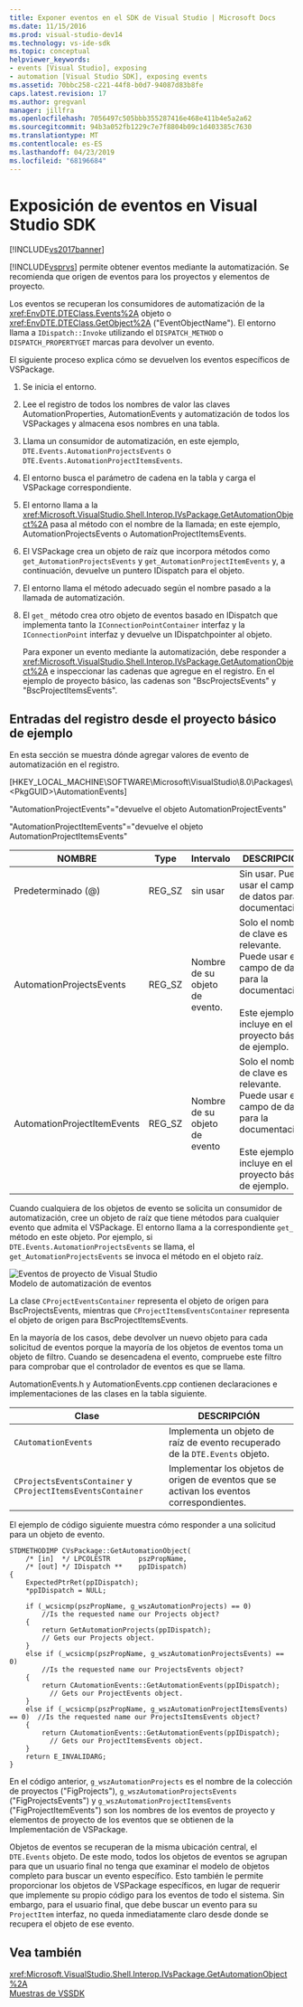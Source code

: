 ```yaml
---
title: Exponer eventos en el SDK de Visual Studio | Microsoft Docs
ms.date: 11/15/2016
ms.prod: visual-studio-dev14
ms.technology: vs-ide-sdk
ms.topic: conceptual
helpviewer_keywords:
- events [Visual Studio], exposing
- automation [Visual Studio SDK], exposing events
ms.assetid: 70bbc258-c221-44f8-b0d7-94087d83b8fe
caps.latest.revision: 17
ms.author: gregvanl
manager: jillfra
ms.openlocfilehash: 7056497c505bbb355287416e468e411b4e5a2a62
ms.sourcegitcommit: 94b3a052fb1229c7e7f8804b09c1d403385c7630
ms.translationtype: MT
ms.contentlocale: es-ES
ms.lasthandoff: 04/23/2019
ms.locfileid: "68196684"
---
```

# <a name="exposing-events-in-the-visual-studio-sdk"></a>Exposición de eventos en Visual Studio SDK
[!INCLUDE[vs2017banner](../../includes/vs2017banner.md)]

[!INCLUDE[vsprvs](../../includes/vsprvs-md.md)] permite obtener eventos mediante la automatización. Se recomienda que origen de eventos para los proyectos y elementos de proyecto.  
  
 Los eventos se recuperan los consumidores de automatización de la <xref:EnvDTE.DTEClass.Events%2A> objeto o <xref:EnvDTE.DTEClass.GetObject%2A> ("EventObjectName"). El entorno llama a `IDispatch::Invoke` utilizando el `DISPATCH_METHOD` o `DISPATCH_PROPERTYGET` marcas para devolver un evento.  
  
 El siguiente proceso explica cómo se devuelven los eventos específicos de VSPackage.  
  
1. Se inicia el entorno.  
  
2. Lee el registro de todos los nombres de valor las claves AutomationProperties, AutomationEvents y automatización de todos los VSPackages y almacena esos nombres en una tabla.  
  
3. Llama un consumidor de automatización, en este ejemplo, `DTE.Events.AutomationProjectsEvents` o `DTE.Events.AutomationProjectItemsEvents`.  
  
4. El entorno busca el parámetro de cadena en la tabla y carga el VSPackage correspondiente.  
  
5. El entorno llama a la <xref:Microsoft.VisualStudio.Shell.Interop.IVsPackage.GetAutomationObject%2A> pasa al método con el nombre de la llamada; en este ejemplo, AutomationProjectsEvents o AutomationProjectItemsEvents.  
  
6. El VSPackage crea un objeto de raíz que incorpora métodos como `get_AutomationProjectsEvents` y `get_AutomationProjectItemEvents` y, a continuación, devuelve un puntero IDispatch para el objeto.  
  
7. El entorno llama el método adecuado según el nombre pasado a la llamada de automatización.  
  
8. El `get_` método crea otro objeto de eventos basado en IDispatch que implementa tanto la `IConnectionPointContainer` interfaz y la `IConnectionPoint` interfaz y devuelve un IDispatchpointer al objeto.  
  
   Para exponer un evento mediante la automatización, debe responder a <xref:Microsoft.VisualStudio.Shell.Interop.IVsPackage.GetAutomationObject%2A> e inspeccionar las cadenas que agregue en el registro. En el ejemplo de proyecto básico, las cadenas son "BscProjectsEvents" y "BscProjectItemsEvents".  
  
## <a name="registry-entries-from-the-basic-project-sample"></a>Entradas del registro desde el proyecto básico de ejemplo  
 En esta sección se muestra dónde agregar valores de evento de automatización en el registro.  
  
 [HKEY_LOCAL_MACHINE\SOFTWARE\Microsoft\VisualStudio\8.0\Packages\\<PkgGUID\>\AutomationEvents]  
  
 "AutomationProjectEvents"="devuelve el objeto AutomationProjectEvents"  
  
 "AutomationProjectItemEvents"="devuelve el objeto AutomationProjectItemsEvents"  
  
|NOMBRE|Type|Intervalo|DESCRIPCIÓN|  
|----------|----------|-----------|-----------------|  
|Predeterminado (@)|REG_SZ|sin usar|Sin usar. Puede usar el campo de datos para la documentación.|  
|AutomationProjectsEvents|REG_SZ|Nombre de su objeto de evento.|Solo el nombre de clave es relevante. Puede usar el campo de datos para la documentación.<br /><br /> Este ejemplo se incluye en el proyecto básico de ejemplo.|  
|AutomationProjectItemEvents|REG_SZ|Nombre de su objeto de evento|Solo el nombre de clave es relevante. Puede usar el campo de datos para la documentación.<br /><br /> Este ejemplo se incluye en el proyecto básico de ejemplo.|  
  
 Cuando cualquiera de los objetos de evento se solicita un consumidor de automatización, cree un objeto de raíz que tiene métodos para cualquier evento que admita el VSPackage. El entorno llama a la correspondiente `get_` método en este objeto. Por ejemplo, si `DTE.Events.AutomationProjectsEvents` se llama, el `get_AutomationProjectsEvents` se invoca el método en el objeto raíz.  
  
 ![Eventos de proyecto de Visual Studio](../../extensibility/internals/media/projectevents.gif "ProjectEvents")  
Modelo de automatización de eventos  
  
 La clase `CProjectEventsContainer` representa el objeto de origen para BscProjectsEvents, mientras que `CProjectItemsEventsContainer` representa el objeto de origen para BscProjectItemsEvents.  
  
 En la mayoría de los casos, debe devolver un nuevo objeto para cada solicitud de eventos porque la mayoría de los objetos de eventos toma un objeto de filtro. Cuando se desencadena el evento, compruebe este filtro para comprobar que el controlador de eventos es que se llama.  
  
 AutomationEvents.h y AutomationEvents.cpp contienen declaraciones e implementaciones de las clases en la tabla siguiente.  
  
|Clase|DESCRIPCIÓN|  
|-----------|-----------------|  
|`CAutomationEvents`|Implementa un objeto de raíz de evento recuperado de la `DTE.Events` objeto.|  
|`CProjectsEventsContainer` y `CProjectItemsEventsContainer`|Implementar los objetos de origen de eventos que se activan los eventos correspondientes.|  
  
 El ejemplo de código siguiente muestra cómo responder a una solicitud para un objeto de evento.  
  
```cpp#  
STDMETHODIMP CVsPackage::GetAutomationObject(  
    /* [in]  */ LPCOLESTR       pszPropName,   
    /* [out] */ IDispatch **    ppIDispatch)  
{  
    ExpectedPtrRet(ppIDispatch);  
    *ppIDispatch = NULL;  
  
    if (_wcsicmp(pszPropName, g_wszAutomationProjects) == 0)   
        //Is the requested name our Projects object?  
    {  
        return GetAutomationProjects(ppIDispatch);  
        // Gets our Projects object.  
    }  
    else if (_wcsicmp(pszPropName, g_wszAutomationProjectsEvents) == 0)  
        //Is the requested name our ProjectsEvents object?  
    {  
        return CAutomationEvents::GetAutomationEvents(ppIDispatch);  
          // Gets our ProjectEvents object.  
    }  
    else if (_wcsicmp(pszPropName, g_wszAutomationProjectItemsEvents) == 0)  //Is the requested name our ProjectsItemsEvents object?  
    {  
        return CAutomationEvents::GetAutomationEvents(ppIDispatch);  
          // Gets our ProjectItemsEvents object.  
    }  
    return E_INVALIDARG;  
}  
```  
  
 En el código anterior, `g_wszAutomationProjects` es el nombre de la colección de proyectos ("FigProjects"), `g_wszAutomationProjectsEvents` ("FigProjectsEvents") y `g_wszAutomationProjectItemsEvents` ("FigProjectItemEvents") son los nombres de los eventos de proyecto y elementos de proyecto de los eventos que se obtienen de la Implementación de VSPackage.  
  
 Objetos de eventos se recuperan de la misma ubicación central, el `DTE.Events` objeto. De este modo, todos los objetos de eventos se agrupan para que un usuario final no tenga que examinar el modelo de objetos completo para buscar un evento específico. Esto también le permite proporcionar los objetos de VSPackage específicos, en lugar de requerir que implemente su propio código para los eventos de todo el sistema. Sin embargo, para el usuario final, que debe buscar un evento para su `ProjectItem` interfaz, no queda inmediatamente claro desde donde se recupera el objeto de ese evento.  
  
## <a name="see-also"></a>Vea también  
 <xref:Microsoft.VisualStudio.Shell.Interop.IVsPackage.GetAutomationObject%2A>   
 [Muestras de VSSDK](../../misc/vssdk-samples.md)
